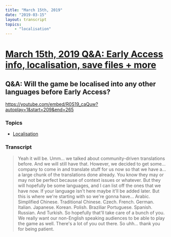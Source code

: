 ```yaml
---
title: "March 15th, 2019"
date: "2019-03-15"
layout: transcript
topics: 
    - "localisation"
---
```

# [March 15th, 2019 Q&A: Early Access info, localisation, save files + more](../2019-03-15.md)
## Q&A: Will the game be localised into any other languages before Early Access?
https://youtube.com/embed/R0S19_caQuw?autoplay=1&start=209&end=265
### Topics
* [Localisation](../topics/localisation.md)

### Transcript

> Yeah it will be.
> Umm... we talked about community-driven
> translations before. And we will still have that.
> However, we decided to get some...
> company to come in and translate
> stuff for us now so that we have a... a large chunk
> of the translations done already.
> You know they may or may not be perfect because
> of context issues or whatever. But they
> will hopefully be some languages, and I can list off
> the ones that we have now. If your language isn't here
> maybe it'll be added later. But this is where we're
> starting with so we're gonna have...
> Arabic. Simplified Chinese. Traditional Chinese. Czech.
> French. German.
> Italian. Japanese. Korean. Polish.
> Braziliar Portuguese. Spanish. Russian. And Turkish.
> So hopefully that'll take care of a bunch of
> you. We really want our
> non-English speaking audiences to be able to play the game as well.
> There's a lot of you out there. So uhh...
> thank you for being patient.

